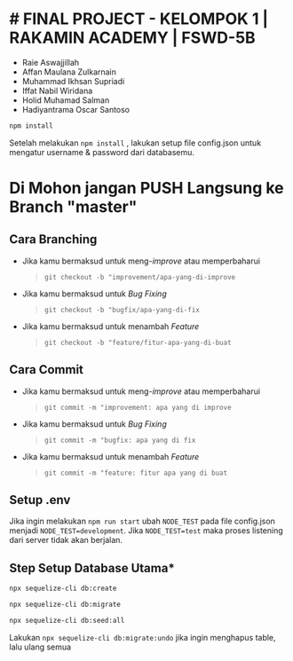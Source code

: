 # # FINAL PROJECT - KELOMPOK 1 | RAKAMIN ACADEMY | FSWD-5B
- Raie Aswajjillah
- Affan Maulana Zulkarnain
- Muhammad Ikhsan Supriadi
- Iffat Nabil Wiridana
- Holid Muhamad Salman
- Hadiyantrama Oscar Santoso

```bash
npm install
```
Setelah melakukan `npm install` , lakukan setup file config.json untuk mengatur username & password dari databasemu.

# Di Mohon jangan PUSH Langsung ke Branch "master"

## Cara Branching

- Jika kamu bermaksud untuk meng-_improve_ atau memperbaharui

  > `git checkout -b "improvement/apa-yang-di-improve`

- Jika kamu bermaksud untuk _Bug Fixing_

  > `git checkout -b "bugfix/apa-yang-di-fix`

- Jika kamu bermaksud untuk menambah _Feature_

  > `git checkout -b "feature/fitur-apa-yang-di-buat`

## Cara Commit

- Jika kamu bermaksud untuk meng-_improve_ atau memperbaharui

  > `git commit -m "improvement: apa yang di improve`

- Jika kamu bermaksud untuk _Bug Fixing_

  > `git commit -m "bugfix: apa yang di fix`

- Jika kamu bermaksud untuk menambah _Feature_

  > `git commit -m "feature: fitur apa yang di buat`

## Setup .env
Jika ingin melakukan `npm run start` ubah `NODE_TEST` pada file config.json menjadi `NODE_TEST=development`. Jika `NODE_TEST=test` maka proses listening dari server tidak akan berjalan.

## Step Setup Database Utama*
```bash
npx sequelize-cli db:create
```
```bash
npx sequelize-cli db:migrate
```
```bash
npx sequelize-cli db:seed:all
```
Lakukan ``npx sequelize-cli db:migrate:undo`` jika ingin menghapus table, lalu ulang semua 